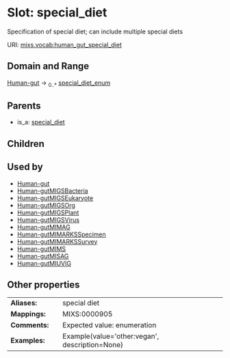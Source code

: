 
# Slot: special_diet


Specification of special diet; can include multiple special diets

URI: [mixs.vocab:human_gut_special_diet](https://w3id.org/mixs/vocab/human_gut_special_diet)


## Domain and Range

[Human-gut](Human-gut.md) &#8594;  <sub>0..\*</sub> [special_diet_enum](special_diet_enum.md)

## Parents

 *  is_a: [special_diet](special_diet.md)

## Children


## Used by

 * [Human-gut](Human-gut.md)
 * [Human-gutMIGSBacteria](Human-gutMIGSBacteria.md)
 * [Human-gutMIGSEukaryote](Human-gutMIGSEukaryote.md)
 * [Human-gutMIGSOrg](Human-gutMIGSOrg.md)
 * [Human-gutMIGSPlant](Human-gutMIGSPlant.md)
 * [Human-gutMIGSVirus](Human-gutMIGSVirus.md)
 * [Human-gutMIMAG](Human-gutMIMAG.md)
 * [Human-gutMIMARKSSpecimen](Human-gutMIMARKSSpecimen.md)
 * [Human-gutMIMARKSSurvey](Human-gutMIMARKSSurvey.md)
 * [Human-gutMIMS](Human-gutMIMS.md)
 * [Human-gutMISAG](Human-gutMISAG.md)
 * [Human-gutMIUVIG](Human-gutMIUVIG.md)

## Other properties

|  |  |  |
| --- | --- | --- |
| **Aliases:** | | special diet |
| **Mappings:** | | MIXS:0000905 |
| **Comments:** | | Expected value: enumeration |
| **Examples:** | | Example(value='other:vegan', description=None) |

